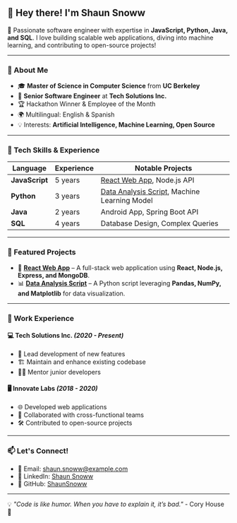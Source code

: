 ## 👋 Hey there! I'm Shaun Snoww

🚀 Passionate software engineer with expertise in **JavaScript, Python, Java, and SQL**. I love building scalable web applications, diving into machine learning, and contributing to open-source projects!

---

### 🔹 About Me
- 🎓 **Master of Science in Computer Science** from **UC Berkeley**
- 💼 **Senior Software Engineer** at **Tech Solutions Inc.**
- 🏆 Hackathon Winner & Employee of the Month
- 🌍 Multilingual: English & Spanish
- 💡 Interests: **Artificial Intelligence, Machine Learning, Open Source**

---

### 🔧 Tech Skills & Experience
| Language      | Experience | Notable Projects |
|--------------|------------|-----------------|
| **JavaScript** | 5 years | [React Web App](https://github.com/ShaunSnoww/react-web-app), Node.js API |
| **Python** | 3 years | [Data Analysis Script](https://github.com/ShaunSnoww/data-analysis-script), Machine Learning Model |
| **Java** | 2 years | Android App, Spring Boot API |
| **SQL** | 4 years | Database Design, Complex Queries |

---

### 📌 Featured Projects
- 🎨 **[React Web App](https://github.com/ShaunSnoww/react-web-app)** – A full-stack web application using **React, Node.js, Express, and MongoDB**.
- 📊 **[Data Analysis Script](https://github.com/ShaunSnoww/data-analysis-script)** – A Python script leveraging **Pandas, NumPy, and Matplotlib** for data visualization.

---

### 🏢 Work Experience
#### 💻 Tech Solutions Inc. *(2020 - Present)*
- 🚀 Lead development of new features
- 🏗️ Maintain and enhance existing codebase
- 👨‍🏫 Mentor junior developers

#### 🖥️ Innovate Labs *(2018 - 2020)*
- 🌐 Developed web applications
- 🤝 Collaborated with cross-functional teams
- 🛠️ Contributed to open-source projects

---

### 📫 Let's Connect!
- 📧 Email: [shaun.snoww@example.com](mailto:shaun.snoww@example.com)
- 💼 LinkedIn: [Shaun Snoww](https://www.linkedin.com/in/shaunsnoww)
- 🏡 GitHub: [ShaunSnoww](https://github.com/ShaunSnoww)

---

💡 *"Code is like humor. When you have to explain it, it’s bad."* - Cory House 🚀
